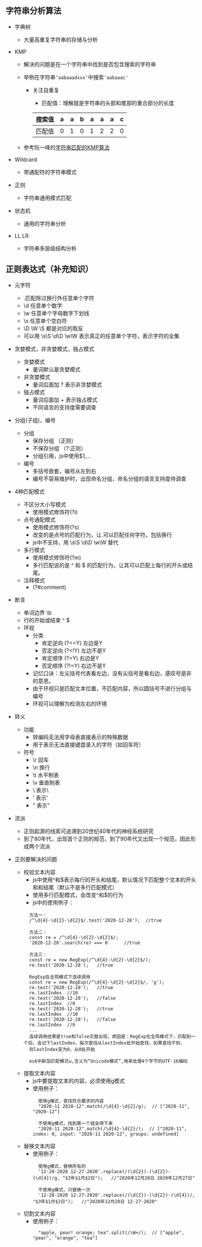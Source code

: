 ## 字符串分析算法
- 字典树
  - 大量高重复字符串的存储与分析
- KMP
  - 解决的问题是在一个字符串中找到是否包含搜索的字符串
  - 举例在字符串`‘aabaaadxxx’`中搜索`'aabaaac'`
    - 关注自重复
      - 匹配值：理解就是字符串的头部和尾部的重合部分的长度
      
      搜索值|a|a|b|a|a|a|c
      --|:--:|--:|--:|--:|--:|--:|--:|
      匹配值|0|1|0|1|2|2|0 

  - 参考阮一峰的[字符串匹配的KMP算法](http://www.ruanyifeng.com/blog/2013/05/Knuth%E2%80%93Morris%E2%80%93Pratt_algorithm.html)

- Wildcard
  - 带通配符的字符串模式
- 正则
  - 字符串通用模式匹配
- 状态机
  - 通用的字符串分析
- LL LR
  - 字符串多层级结构分析

## 正则表达式（补充知识）
- 元字符
  - .匹配除过换行外任意单个字符
  - \d 任意单个数字
  - \w 任意单个字母数字下划线
  - \s 任意单个空白符
  - \D \W \S 都是对应的取反
  - 可以用 \s\S \d\D \w\W 表示真正的任意单个字符，表示字符的全集

- 贪婪模式，非贪婪模式，独占模式
  - 贪婪模式
    - 量词默认是贪婪模式
  - 非贪婪模式
    - 量词后面加 ? 表示非贪婪模式
  - 独占模式
    - 量词后面加 + 表示独占模式
    - 不同语言的支持度需要调查

- 分组(子组)，编号
  - 分组
    - 保存分组 （正则）
    - 不保存分组 （?:正则）
    - 分组引用，js中使用$1,...
  - 编号
    - 多括号嵌套，编号从左到右
    - 编号不容易维护时，出现命名分组，命名分组的语言支持度待调查

- 4种匹配模式
  - 不区分大小写模式
    - 使用模式修饰符(?i)
  - 点号通配模式
    - 使用模式修饰符(?s)
    - 改变的是点号的匹配行为，让.可以匹配任何字符，包括换行
    - js中不支持，用 \s\S \d\D \w\W  替代
  - 多行模式
    - 使用模式修饰符(?m)
    - 多行匹配说的是 ^ 和 $ 的匹配行为，让其可以匹配上每行的开头或结尾。
  - 注释模式
    - (?#comment) 

- 断言
  - 单词边界 \b
  - 行的开始或结束 ^ $
  - 环视
    - 分类
      - 肯定逆向 (?<=Y) 左边是Y
      - 否定逆向 (?<!Y) 左边不是Y
      - 肯定顺序 (?=Y)  右边是Y
      - 否定顺序 (?!=Y) 右边不是Y
    - 记忆口诀：左尖括号代表看左边，没有尖括号是看右边，感叹号是非的意思。
    - 由于环视只是匹配文本位置，不匹配内容，所以圆括号不进行分组与编号
    - 环视可以理解为检测左右的环境

- 转义
  - 功能
    - 转编码无法用字母表直接表示的特殊数据
    - 用于表示无法直接键盘录入的字符（如回车符）
  - 符号
    - \r 回车
    - \n 换行
    - \t 水平制表
    - \v 垂直制表
    - \\ 表示\
    - \' 表示'
    - \" 表示"

- 流派
  - 正则起源的线索可追溯到20世纪40年代的神经系统研究
  - 到了80年代，出现首个正则的规范，到了90年代又出现一个规范，因此形成两个流派

- 正则要解决的问题
  - 校验文本内容
    - js中使用^和$表示每行的开头和结尾，默认情况下匹配整个文本的开头和和结尾（默认不是多行匹配模式） 
    - 使用多行匹配模式，会改变^和$的行为
    - js中的使用例子：
    ``` 
      方法一：
      /^\d{4}-\d{2}-\d{2}$/.test('2020-12-28');  //true
      
      方法二：
      const re = /^\d{4}-\d{2}-\d{2}$/;
      '2020-12-28'.search(re) === 0      //true

      方法三：
      const re = new RegExp(/^\d{4}-\d{2}-\d{2}$/);
      re.test('2020-12-28');   //true

      RegExp在全局模式下连续调用
      const re = new RegExp(/^\d{4}-\d{2}-\d{2}$/, 'g');
      re.test('2020-12-28');   //true
      re.lastIndex  //10
      re.test('2020-12-28');   //false
      re.lastIndex  //0
      re.test('2020-12-28');   //true
      re.lastIndex  //10
      re.test('2020-12-28');   //false
      re.lastIndex  //0
      ...
      连续调用结果是true和false交替出现，原因是：RegExp在全局模式下，匹配到一个后，会记下lastIndex，每次查找从lastIndex处开始查找，如果查找不到，
      则lastIndex变为0，从0处开始

      es6中新加匹配模式u,含义为“Unicode模式”,用来处理4个字节的UTF-16编码
    ```
  - 提取文本内容
    - js中要提取文本的内容，必须使用g模式
    - 使用例子：
      ```
        使用g模式，查找符合要求的内容
        "2020-11 2020-12".match(/\d{4}-\d{2}/g);  // ["2020-11", "2020-12"]

        不使用g模式，找到第一个就会停下来
        "2020-11 2020-12".match(/\d{4}-\d{2}/);  // ["2020-11", index: 0, input: "2020-11 2020-12", groups: undefined]
      ```
  - 替换文本内容
    - 使用例子：
      ```
        使用g模式，替换所有的
        '12-28-2020 12-27-2020'.replace(/(\d{2})-(\d{2})-(\d{4})/g, "$3年$1月$2日");   //"2020年12月28日 2020年12月27日"

        不使用g模式，只替换一次
        '12-28-2020 12-27-2020'.replace(/(\d{2})-(\d{2})-(\d{4})/, "$3年$1月$2日");   //"2020年12月28日 12-27-2020"
      ```
  - 切割文本内容
    - 使用例子：
      ```
        "apple, pear! orange; tea".split(/\W+/);  // ["apple", "pear", "orange", "tea"]
      ```




